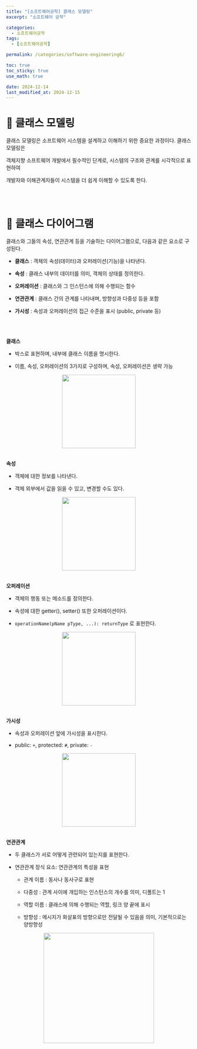 ```yaml
---
title: "[소프트웨어공학] 클래스 모델링"
excerpt: "소프트웨어 공학"

categories:
  - 소프트웨어공학
tags:
  - [소프트웨어공학]

permalink: /categories/software-engineering6/

toc: true
toc_sticky: true
use_math: true

date: 2024-12-14
last_modified_at: 2024-12-15
---
```


# 👑 클래스 모델링

클래스 모델링은 소프트웨어 시스템을 설계하고 이해하기 위한 중요한 과정이다. 클래스 모델링은 <br>

객체지향 소프트웨어 개발에서 필수적인 단계로, 시스템의 구조와 관계를 시각적으로 표현하여 <br>

개발자와 이해관계자들이 시스템을 더 쉽게 이해할 수 있도록 한다.

<br><br>

# 👑 클래스 다이어그램

클래스와 그들의 속성, 연관관계 등을 기술하는 다이어그램으로, 다음과 같은 요소로 구성된다.

- **클래스** : 객체의 속성(데이터)과 오퍼레이션(기능)을 나타낸다.

- **속성** : 클래스 내부의 데이터를 의미, 객체의 상태를 정의한다.

- **오퍼레이션** : 클래스와 그 인스턴스에 의해 수행되는 함수

- **연관관계** : 클래스 간의 관계를 나타내며, 방향성과 다중성 등을 포함

- **가시성** : 속성과 오퍼레이션의 접근 수준을 표시 (public, private 등)

<br><br>

**클래스** <br>

- 박스로 표현하며, 내부에 클래스 이름을 명시한다.

- 이름, 속성, 오퍼레이션의 3가지로 구성하며, 속성, 오퍼레이션은 생략 가능

<center><img src="https://github.com/user-attachments/assets/b723d81b-754d-4c12-8814-78a9dd96da92" width="200"></center>

<br>

**속성** <br>

- 객체에 대한 정보를 나타낸다.

- 객체 외부에서 값을 읽을 수 있고, 변경할 수도 있다.

<center><img src="https://github.com/user-attachments/assets/23316329-b52c-4db2-9af9-0761603c3f77" width="200"></center>

<br>

**오퍼레이션** <br>

- 객체의 행동 또는 메소드를 정의한다.

- 속성에 대한 getter(), setter() 또한 오퍼레이션이다.

- `operationName(pName pType, ...): returnType` 로 표현한다.

<center><img src="https://github.com/user-attachments/assets/c78f2e93-7ac3-45f4-863b-53f888fac9fa" width="200"></center>

<br>

**가시성** <br>

- 속성과 오퍼레이션 앞에 가시성을 표시한다.

- public: `+`, protected: `#`, private: `-`

<center><img src="https://github.com/user-attachments/assets/64a0feef-39b1-4276-b412-4f4ecedcd9eb" width="200"></center>

<br>

**연관관계**

- 두 클래스가 서로 어떻게 관련되어 있는지를 표현한다.

- 연관관계 장식 요소: 연관관계의 특성을 표현

    + 관계 이름 : 동사나 동사구로 표현

    + 다중성 : 관계 사이에 개입하는 인스턴스의 개수를 의미, 디폴트는 1

    + 역할 이름 : 클래스에 의해 수행되는 역할, 링크 양 끝에 표시

    + 방향성 : 메시지가 화살표의 방향으로만 전달될 수 있음을 의미, 기본적으로는 양방향성

<center><img src="https://github.com/user-attachments/assets/88fd2d81-b972-429d-a539-35a97e5601b6" width="300"></center>

